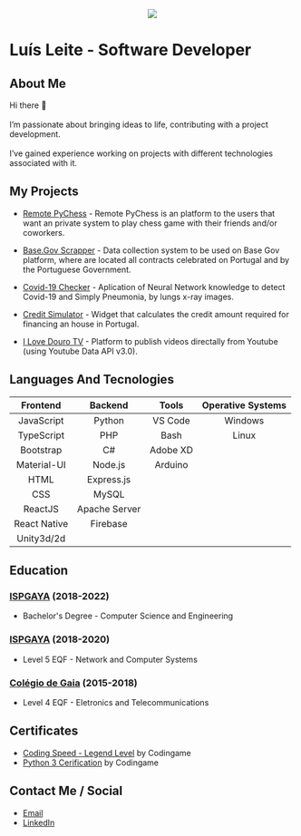 <p align="center">
  <img src="https://static.codingame.com/servlet/fileservlet?id=73375206843997&format=profile_avatar" />
</p>

# Luís Leite - Software Developer

## About Me

Hi there 👋
<br>
<br>
I’m passionate about bringing ideas to life, contributing with a project development. 
<br>
<br>
I’ve gained experience working on projects with different technologies associated with it.


## My Projects

- [Remote PyChess](https://github.com/luisalexleite/remote-pychess-display) - Remote PyChess is an platform to the users that want an private system to play chess game with their friends and/or coworkers.

- [Base.Gov Scrapper](https://github.com/luisalexleite/basegov-scrapper) - Data collection system to be used on Base Gov platform, where are located all contracts celebrated on Portugal and by the Portuguese Government.

- [Covid-19 Checker](https://github.com/luisalexleite/ai-projects/tree/main/covid-19-checker) - Aplication of Neural Network knowledge to detect Covid-19 and Simply Pneumonia, by lungs x-ray images.

- [Credit Simulator](https://github.com/luisalexleite/html-widgets/tree/main/credit-simulator) - Widget that calculates the credit amount required for financing an house in Portugal.

- [I Love Douro TV](https://github.com/luisalexleite/ilovedourotv) - Platform to publish videos directally from Youtube (using Youtube Data API v3.0).

## Languages And Tecnologies

|Frontend|Backend|Tools|Operative Systems|
|:--------:|:-------:|:-----:|:-----------------:|
|JavaScript|Python|VS Code|Windows|
|TypeScript|PHP|Bash|Linux|
|Bootstrap|C#|Adobe XD|
|Material-UI|Node.js|Arduino|
|HTML|Express.js|
|CSS|MySQL|
|ReactJS|Apache Server|
|React Native|Firebase|
|Unity3d/2d|

## Education

### [ISPGAYA](https://www.ispgaya.pt/site/) (2018-2022)

- Bachelor's Degree - Computer Science and Engineering

### [ISPGAYA](https://www.ispgaya.pt/site/) (2018-2020)

- Level 5 EQF - Network and Computer Systems

### [Colégio de Gaia](https://www.colgaia.pt/) (2015-2018)

- Level 4 EQF - Eletronics and Telecommunications

## Certificates

- [Coding Speed - Legend Level](https://www.codingame.com/certification/74OF7cp5o4p-_74FFnxbag) by Codingame
- [Python 3 Cerification](https://www.codingame.com/certification/2Ad00SuE6ZsziFF51XnhOA) by Codingame

## Contact Me / Social

- [Email](mailto:luis.alexleite@gmail.com?subject=Contacting%20From%20GitHub) 
- [LinkedIn](https://www.linkedin.com/in/luisalexleite/?locale=en_US)
